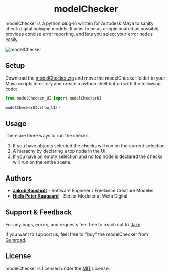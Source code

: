 <h1 align="center">modelChecker</h1>

modelChecker is a python plug-in written for Autodesk Maya to sanity check digital polygon models. It aims to be as unopinionated as possible, provides concise error reporting, and lets you select your error nodes easily.

![modelChecker](https://i.imgur.com/1PQr1S5.jpg)

## Setup


Download the [modelChecker.zip](https://github.com/JakobJK/modelChecker/archive/main.zip) and move the modelChecker folder in your Maya scripts directory and create a python shell button with the following code:

```python
from modelChecker_UI import modelCheckerUI

modelCheckerUI.show_UI()
```

## Usage

There are three ways to run the checks.

1. If you have objects selected the checks will run on the current selection.
2. A hierachy by declaring a top node in the UI.
3. If you have an empty selection and no top node is declared the checks will run on the entire scene.

## Authors

- [**Jakob Kousholt**](https://www.linkedin.com/in/jakobjk/) - Software Engineer / Freelance Creature Modeler
- [**Niels Peter Kaagaard**](https://www.linkedin.com/in/niels-peter-kaagaard-146b8a13) - Senior Modeler at Weta Digital

## Support & Feedback

For any bugs, errors, and requests feel free to reach out to [Jake](mailto:jakobjk@gmail.com)

If you want to support us, feel free to "buy" the modelChecker from [Gumroad](https://jakejk.gumroad.com/l/htZYj).

## License

modelChecker is licensed under the [MIT](https://rem.mit-license.org/) License.
